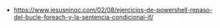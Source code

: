 * https://www.jesusninoc.com/02/08/ejercicios-de-powershell-repaso-del-bucle-foreach-y-la-sentencia-condicional-if/
